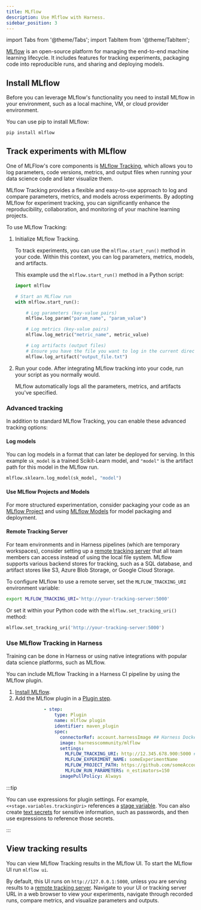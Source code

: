 ```yaml
---
title: MLflow
description: Use Mlflow with Harness.
sidebar_position: 3
---
```


import Tabs from '@theme/Tabs';
import TabItem from '@theme/TabItem';

[MLflow](https://mlflow.org/docs/latest/index.html) is an open-source platform for managing the end-to-end machine learning lifecycle. It includes features for tracking experiments, packaging code into reproducible runs, and sharing and deploying models.

## Install MLflow

Before you can leverage MLflow's functionality you need to install MLflow in your environment, such as a local machine, VM, or cloud provider environment.

You can use pip to install MLflow:

```sh
pip install mlflow
```

## Track experiments with MLflow

One of MLFlow's core components is [MLflow Tracking](https://mlflow.org/docs/latest/tracking.html), which allows you to log parameters, code versions, metrics, and output files when running your data science code and later visualize them.

MLflow Tracking provides a flexible and easy-to-use approach to log and compare parameters, metrics, and models across experiments. By adopting MLflow for experiment tracking, you can significantly enhance the reproducibility, collaboration, and monitoring of your machine learning projects.

To use MLflow Tracking:

1. Initialize MLflow Tracking.

   To track experiments, you can use the `mlflow.start_run()` method in your code. Within this context, you can log parameters, metrics, models, and artifacts.

   This example usd the `mlflow.start_run()` method in a Python script:

   ```python
   import mlflow

   # Start an MLflow run
   with mlflow.start_run():

       # Log parameters (key-value pairs)
       mlflow.log_param("param_name", "param_value")

       # Log metrics (key-value pairs)
       mlflow.log_metric("metric_name", metric_value)

       # Log artifacts (output files)
       # Ensure you have the file you want to log in the current directory
       mlflow.log_artifact("output_file.txt")
   ```

2. Run your code. After integrating MLflow tracking into your code, run your script as you normally would.

   MLflow automatically logs all the parameters, metrics, and artifacts you've specified.

### Advanced tracking

In addition to standard MLflow Tracking, you can enable these advanced tracking options:

#### Log models

You can log models in a format that can later be deployed for serving. In this example `sk_model` is a trained Scikit-Learn model, and `"model"` is the artifact path for this model in the MLflow run.

```python
mlflow.sklearn.log_model(sk_model, "model")
```

#### Use MLflow Projects and Models

For more structured experimentation, consider packaging your code as an [MLflow Project](https://mlflow.org/docs/latest/projects.html) and using [MLflow Models](https://mlflow.org/docs/latest/models.html) for model packaging and deployment.

#### Remote Tracking Server

For team environments and in Harness pipelines (which are temporary workspaces), consider setting up a [remote tracking server](https://mlflow.org/docs/latest/tracking/tutorials/remote-server.html) that all team members can access instead of using the local file system. MLflow supports various backend stores for tracking, such as a SQL database, and artifact stores like S3, Azure Blob Storage, or Google Cloud Storage.

To configure MLflow to use a remote server, set the `MLFLOW_TRACKING_URI` environment variable:

```sh
export MLFLOW_TRACKING_URI='http://your-tracking-server:5000'
```

Or set it within your Python code with the `mlflow.set_tracking_uri()` method:

```python
mlflow.set_tracking_uri('http://your-tracking-server:5000')
```

### Use MLflow Tracking in Harness

Training can be done in Harness or using native integrations with popular data science platforms, such as MLflow.

You can include MLflow Tracking in a Harness CI pipeline by using the MLflow plugin.

1. [Install MLflow](#install-mlflow).
2. Add the MLflow plugin in a [Plugin step](/docs/continuous-integration/use-ci/use-drone-plugins/run-a-drone-plugin-in-ci).

```yaml
              - step:
                  type: Plugin
                  name: mlflow plugin
                  identifier: maven_plugin
                  spec:
                    connectorRef: account.harnessImage ## Harness Docker connector
                    image: harnesscommunity/mlflow
                    settings:
                      MLFLOW_TRACKING_URI: http://12.345.678.900:5000 ## URI for your MLflow remote tracking server
                      MLFLOW_EXPERIMENT_NAME: someExperimentName
                      MLFLOW_PROJECT_PATH: https://github.com/someAccount/mlflow-example-project
                      MLFLOW_RUN_PARAMETERS: n_estimators=150
                    imagePullPolicy: Always
```

:::tip

You can use expressions for plugin settings. For example, `<+stage.variables.trackingUri>` references a [stage variable](/docs/platform/pipelines/add-a-stage#stage-variables). You can also create [text secrets](/docs/platform/secrets/add-use-text-secrets) for sensitive information, such as passwords, and then use expressions to reference those secrets.

:::

## View tracking results

You can view MLflow Tracking results in the MLflow UI. To start the MLflow UI run `mlflow ui`.

By default, this UI runs on `http://127.0.0.1:5000`, unless you are serving results to a [remote tracking server](#remote-tracking-server). Navigate to your UI or tracking server URL in a web browser to view your experiments, navigate through recorded runs, compare metrics, and visualize parameters and outputs.
